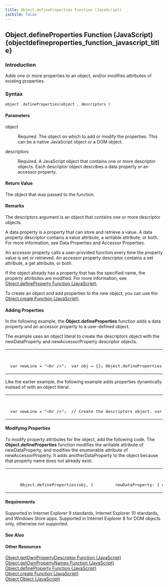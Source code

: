 ```yaml
---
title: Object.defineProperties Function (JavaScript)
isChild: false
---
```


## Object.defineProperties Function (JavaScript) {objectdefineproperties_function_javascript_title}

### Introduction 

 Adds one or more properties to an object, and/or modifies attributes of existing properties.

### Syntax 

```
object .defineProperties(object , descriptors )
```

#### Parameters 

<div id="sectionSection0" class="section" name="collapseableSection" style="" expanded="true">
  <dl class="authored">
    <dt>
      <span class="parameter" sdata="paramReference" xmlns:util="util">object</span>
    </dt>
    <dd>
      <p xmlns:util="util">
        Required. The object on which to add or modify the properties. This can be a native JavaScript object or a DOM object.
      </p>
    </dd>
    <dt>
      <span class="parameter" sdata="paramReference" xmlns:util="util">descriptors</span>
    </dt>
    <dd>
      <p xmlns:util="util">
        Required. A JavaScript object that contains one or more descriptor objects. Each descriptor object describes a data property or an accessor property.
      </p>
    </dd>
  </dl>
</div>

#### Return Value 

<div id="returnValueSection" class="section" name="collapseableSection" style="">
  <p xmlns:util="util">
    The object that was passed to the function.
  </p>
</div>

#### Remarks 

<div id="languageReferenceRemarksSection" class="section" name="collapseableSection" style="">
  <p xmlns:util="util">
    The <span class="parameter" sdata="paramReference">descriptors</span> argument is an object that contains one or more descriptor objects.
  </p>
  <p xmlns:util="util">
    A <span class="term">data property</span> is a property that can store and retrieve a value. A data property descriptor contains a <span sdata="langKeyword" value="value"><span class=
    "keyword">value</span></span> attribute, a <span sdata="langKeyword" value="writable"><span class="keyword">writable</span></span> attribute, or both. For more information, see <span sdata=
    "link">Data Properties and Accessor Properties</span>.
  </p>
  <p xmlns:util="util">
    An <span class="term">accessor property</span> calls a user-provided function every time the property value is set or retrieved. An accessor property descriptor contains a <span sdata=
    "langKeyword" value="set"><span class="keyword">set</span></span> attribute, a <span sdata="langKeyword" value="get"><span class="keyword">get</span></span> attribute, or both.
  </p>
  <p xmlns:util="util">
    If the object already has a property that has the specified name, the property attributes are modified. For more information, see <span sdata="link"><a href=
    "c5d05346-940a-40c2-b12a-e8b25abc8d46.htm">Object.defineProperty Function (JavaScript)</a></span>.
  </p>
  <p xmlns:util="util">
    To create an object and add properties to the new object, you can use the <span sdata="link"><a href="0ad31f36-a9ee-444e-b0fe-c87843d03196.htm">Object.create Function (JavaScript)</a></span>.
  </p>
</div>

#### Adding Properties 

<div id="sectionSection1" class="section" name="collapseableSection" style="" expanded="true">
  <p xmlns:util="util">
    In the following example, the <b>Object.defineProperties</b> function adds a data property and an accessor property to a user-defined object.
  </p>
  <p xmlns:util="util">
    The example uses an object literal to create the <span class="parameter" sdata="paramReference">descriptors</span> object with the <span class="code">newDataProperty</span> and <span class=
    "code">newAccessorProperty</span> descriptor objects.
  </p>
  <div class="code">
    <table width="100%" cellspacing="0" cellpadding="0">
      <tr>
        <th>
          JavaScript&nbsp;
        </th>
        <th>
          <span class="copyCode" onclick="CopyCode(this)" onkeypress="CopyCode_CheckKey(this, event)" onmouseover="ChangeCopyCodeIcon(this)" onmouseout="ChangeCopyCodeIcon(this)" tabindex=
          "0"><img class="copyCodeImage" name="ccImage" align="absmiddle" alt="Copy image" title="Copy image" src="../icons/copycode.gif" />Copy Code</span>
        </th>
      </tr>
      <tr>
        <td colspan="2">
          <pre>
 var newLine = "&lt;br /&gt;";  var obj = {}; Object.defineProperties(obj, {     newDataProperty: {         value: 101,         writable: true,         enumerable: true,         configurable: true     },     newAccessorProperty: {         set: function (x) {             document.write("in property set accessor" + newLine);             this.newaccpropvalue = x;         },         get: function () {             document.write("in property get accessor" + newLine);             return this.newaccpropvalue;         },         enumerable: true,         configurable: true     }});  // Set the accessor property value. obj.newAccessorProperty = 10; document.write ("newAccessorProperty value: " + obj.newAccessorProperty + newLine);  // Output: // in property set accessor // in property get accessor // newAccessorProperty value: 10 
</pre>
        </td>
      </tr>
    </table>
  </div>
  <p xmlns:util="util">
    Like the earlier example, the following example adds properties dynamically instead of with an object literal.
  </p>
  <div class="code">
    <table width="100%" cellspacing="0" cellpadding="0">
      <tr>
        <th>
          JavaScript&nbsp;
        </th>
        <th>
          <span class="copyCode" onclick="CopyCode(this)" onkeypress="CopyCode_CheckKey(this, event)" onmouseover="ChangeCopyCodeIcon(this)" onmouseout="ChangeCopyCodeIcon(this)" tabindex=
          "0"><img class="copyCodeImage" name="ccImage" align="absmiddle" alt="Copy image" title="Copy image" src="../icons/copycode.gif" />Copy Code</span>
        </th>
      </tr>
      <tr>
        <td colspan="2">
          <pre>
 var newLine = "&lt;br /&gt;";  // Create the descriptors object. var descriptors = new Object();  // Add a data property descriptor to the descriptors object. descriptors.newDataProperty = new Object(); descriptors.newDataProperty.value = 101; descriptors.newDataProperty.writable = true; descriptors.newDataProperty.enumerable = true; descriptors.newDataProperty.configurable = true;  // Add an accessor property descriptor to the descriptors object. descriptors.newAccessorProperty = new Object(); descriptors.newAccessorProperty.set = function (x) {     document.write("in property set accessor" + newLine);     this.newaccpropvalue = x; }; descriptors.newAccessorProperty.get = function () {     document.write("in property get accessor" + newLine);     return this.newaccpropvalue; }; descriptors.newAccessorProperty.enumerable = true; descriptors.newAccessorProperty.configurable = true;  // Call the Object.defineProperties function. var obj = new Object(); Object.defineProperties(obj, descriptors);  // Set the accessor property value. obj.newAccessorProperty = 10; document.write ("newAccessorProperty value: " + obj.newAccessorProperty + newLine);  // Output: // in property set accessor // in property get accessor // newAccessorProperty value: 10 
</pre>
        </td>
      </tr>
    </table>
  </div>
</div>

#### Modifying Properties 

<div id="sectionSection2" class="section" name="collapseableSection" style="" expanded="true">
  <p xmlns:util="util"></p>
  <p xmlns:util="util">
    To modify property attributes for the object, add the following code. The <b>Object.defineProperties</b> function modifies the <span sdata="langKeyword" value="writable"><span class=
    "keyword">writable</span></span> attribute of <span class="code">newDataProperty</span>, and modifies the <span sdata="langKeyword" value="enumerable"><span class=
    "keyword">enumerable</span></span> attribute of <span class="code">newAccessorProperty</span>. It adds <span class="code">anotherDataProperty</span> to the object because that property name does
    not already exist.
  </p>
  <div class="code">
    <table width="100%" cellspacing="0" cellpadding="0">
      <tr>
        <th>
          &nbsp;
        </th>
        <th>
          <span class="copyCode" onclick="CopyCode(this)" onkeypress="CopyCode_CheckKey(this, event)" onmouseover="ChangeCopyCodeIcon(this)" onmouseout="ChangeCopyCodeIcon(this)" tabindex=
          "0"><img class="copyCodeImage" name="ccImage" align="absmiddle" alt="Copy image" title="Copy image" src="../icons/copycode.gif" />Copy Code</span>
        </th>
      </tr>
      <tr>
        <td colspan="2">
          <pre>
     Object.defineProperties(obj, {         newDataProperty: { writable: false },         newAccessorProperty: { enumerable: false },         anotherDataProperty: { value: "abc" }     }); 
</pre>
        </td>
      </tr>
    </table>
  </div>
</div>

#### Requirements 

<div id="requirementsTitleSection" class="section" name="collapseableSection" style="">
  <p xmlns:util="util">
    Supported in Internet Explorer 9 standards, Internet Explorer 10 standards, and Windows Store apps. Supported in Internet Explorer 8 for DOM objects only, otherwise not supported.
  </p>
</div>

#### See Also 

<div id="seeAlsoSection" class="section" name="collapseableSection" style="">
  <h4 class="subHeading">
    Other Resources
  </h4>
  <div class="seeAlsoStyle">
    <span sdata="link" xmlns:util="util"><a href="8f0e1c90-c4f9-44c4-bf76-726bacecbc14.htm">Object.getOwnPropertyDescriptor Function (JavaScript)</a></span>
  </div>
  <div class="seeAlsoStyle">
    <span sdata="link" xmlns:util="util"><a href="59f4b6b1-02be-44b3-a06c-a5ca8f70c3d8.htm">Object.getOwnPropertyNames Function (JavaScript)</a></span>
  </div>
  <div class="seeAlsoStyle">
    <span sdata="link" xmlns:util="util"><a href="c5d05346-940a-40c2-b12a-e8b25abc8d46.htm">Object.defineProperty Function (JavaScript)</a></span>
  </div>
  <div class="seeAlsoStyle">
    <span sdata="link" xmlns:util="util"><a href="0ad31f36-a9ee-444e-b0fe-c87843d03196.htm">Object.create Function (JavaScript)</a></span>
  </div>
  <div class="seeAlsoStyle">
    <span sdata="link" xmlns:util="util"><a href="d24ef8fc-217b-4828-94e1-19f72780bae0.htm">Object Object (JavaScript)</a></span>
  </div>
</div>

